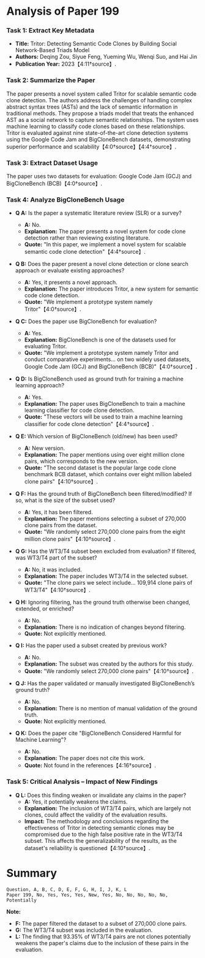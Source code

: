 # Analysis of Paper 199

### Task 1: Extract Key Metadata

- **Title:** Tritor: Detecting Semantic Code Clones by Building Social Network-Based Triads Model
- **Authors:** Deqing Zou, Siyue Feng, Yueming Wu, Wenqi Suo, and Hai Jin
- **Publication Year:** 2023【4:11†source】.

### Task 2: Summarize the Paper

The paper presents a novel system called Tritor for scalable semantic code clone detection. The authors address the challenges of handling complex abstract syntax trees (ASTs) and the lack of semantic information in traditional methods. They propose a triads model that treats the enhanced AST as a social network to capture semantic relationships. The system uses machine learning to classify code clones based on these relationships. Tritor is evaluated against nine state-of-the-art clone detection systems using the Google Code Jam and BigCloneBench datasets, demonstrating superior performance and scalability【4:0†source】【4:4†source】.

### Task 3: Extract Dataset Usage

The paper uses two datasets for evaluation: Google Code Jam (GCJ) and BigCloneBench (BCB)【4:0†source】.

### Task 4: Analyze BigCloneBench Usage

- **Q A:** Is the paper a systematic literature review (SLR) or a survey?
  - **A:** No.
  - **Explanation:** The paper presents a novel system for code clone detection rather than reviewing existing literature.
  - **Quote:** "In this paper, we implement a novel system for scalable semantic code clone detection"【4:4†source】.

- **Q B:** Does the paper present a novel clone detection or clone search approach or evaluate existing approaches?
  - **A:** Yes, it presents a novel approach.
  - **Explanation:** The paper introduces Tritor, a new system for semantic code clone detection.
  - **Quote:** "We implement a prototype system namely Tritor"【4:0†source】.

- **Q C:** Does the paper use BigCloneBench for evaluation?
  - **A:** Yes.
  - **Explanation:** BigCloneBench is one of the datasets used for evaluating Tritor.
  - **Quote:** "We implement a prototype system namely Tritor and conduct comparative experiments... on two widely used datasets, Google Code Jam (GCJ) and BigCloneBench (BCB)"【4:0†source】.

- **Q D:** Is BigCloneBench used as ground truth for training a machine learning approach?
  - **A:** Yes.
  - **Explanation:** The paper uses BigCloneBench to train a machine learning classifier for code clone detection.
  - **Quote:** "These vectors will be used to train a machine learning classifier for code clone detection"【4:4†source】.

- **Q E:** Which version of BigCloneBench (old/new) has been used?
  - **A:** New version.
  - **Explanation:** The paper mentions using over eight million clone pairs, which corresponds to the new version.
  - **Quote:** "The second dataset is the popular large code clone benchmark BCB dataset, which contains over eight million labeled clone pairs"【4:10†source】.

- **Q F:** Has the ground truth of BigCloneBench been filtered/modified? If so, what is the size of the subset used?
  - **A:** Yes, it has been filtered.
  - **Explanation:** The paper mentions selecting a subset of 270,000 clone pairs from the dataset.
  - **Quote:** "We randomly select 270,000 clone pairs from the eight million clone pairs"【4:10†source】.

- **Q G:** Has the WT3/T4 subset been excluded from evaluation? If filtered, was WT3/T4 part of the subset?
  - **A:** No, it was included.
  - **Explanation:** The paper includes WT3/T4 in the selected subset.
  - **Quote:** "The clone pairs we select include... 109,914 clone pairs of WT3/T4"【4:10†source】.

- **Q H:** Ignoring filtering, has the ground truth otherwise been changed, extended, or enriched?
  - **A:** No.
  - **Explanation:** There is no indication of changes beyond filtering.
  - **Quote:** Not explicitly mentioned.

- **Q I:** Has the paper used a subset created by previous work?
  - **A:** No.
  - **Explanation:** The subset was created by the authors for this study.
  - **Quote:** "We randomly select 270,000 clone pairs"【4:10†source】.

- **Q J:** Has the paper validated or manually investigated BigCloneBench’s ground truth?
  - **A:** No.
  - **Explanation:** There is no mention of manual validation of the ground truth.
  - **Quote:** Not explicitly mentioned.

- **Q K:** Does the paper cite "BigCloneBench Considered Harmful for Machine Learning"?
  - **A:** No.
  - **Explanation:** The paper does not cite this work.
  - **Quote:** Not found in the references【4:16†source】.

### Task 5: Critical Analysis – Impact of New Findings

- **Q L:** Does this finding weaken or invalidate any claims in the paper?
  - **A:** Yes, it potentially weakens the claims.
  - **Explanation:** The inclusion of WT3/T4 pairs, which are largely not clones, could affect the validity of the evaluation results.
  - **Impact:** The methodology and conclusions regarding the effectiveness of Tritor in detecting semantic clones may be compromised due to the high false positive rate in the WT3/T4 subset. This affects the generalizability of the results, as the dataset's reliability is questioned【4:10†source】.

# Summary

```plaintext
Question, A, B, C, D, E, F, G, H, I, J, K, L
Paper 199, No, Yes, Yes, Yes, New, Yes, No, No, No, No, No, Potentially
```

**Note:**  
- **F:** The paper filtered the dataset to a subset of 270,000 clone pairs.
- **G:** The WT3/T4 subset was included in the evaluation.
- **L:** The finding that 93.35% of WT3/T4 pairs are not clones potentially weakens the paper's claims due to the inclusion of these pairs in the evaluation.
